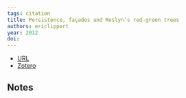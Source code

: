 ```yaml
---
tags: citation
title: Persistence, façades and Roslyn’s red-green trees
authors: ericlippert
year: 2012
doi: 
---
```


- [URL](https://ericlippert.com/2012/06/08/red-green-trees/)
- [Zotero](zotero://select/items/@ericlippertPersistenceFacadesRoslyn2012)

## Notes


